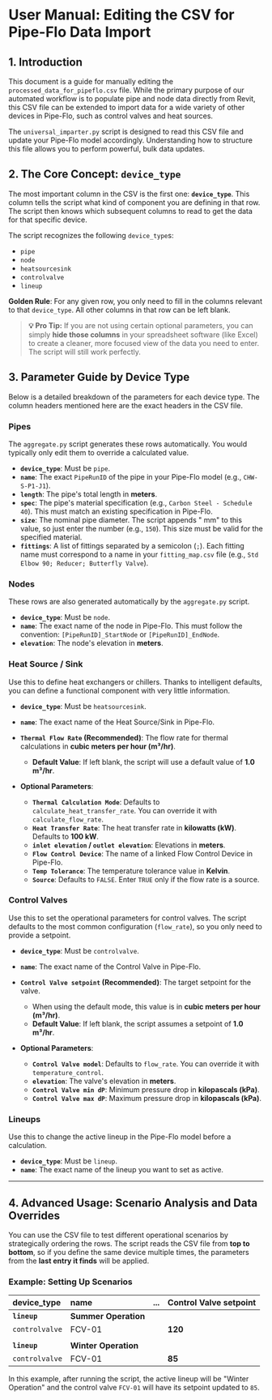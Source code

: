 # User Manual: Editing the CSV for Pipe-Flo Data Import

## 1. Introduction

This document is a guide for manually editing the `processed_data_for_pipeflo.csv` file. While the primary purpose of our automated workflow is to populate pipe and node data directly from Revit, this CSV file can be extended to import data for a wide variety of other devices in Pipe-Flo, such as control valves and heat sources.

The `universal_imparter.py` script is designed to read this CSV file and update your Pipe-Flo model accordingly. Understanding how to structure this file allows you to perform powerful, bulk data updates.

## 2. The Core Concept: `device_type`

The most important column in the CSV is the first one: **`device_type`**. This column tells the script what kind of component you are defining in that row. The script then knows which subsequent columns to read to get the data for that specific device.

The script recognizes the following `device_type`s:

* `pipe`
* `node`
* `heatsourcesink`
* `controlvalve`
* `lineup`

**Golden Rule**: For any given row, you only need to fill in the columns relevant to that `device_type`. All other columns in that row can be left blank.

> **💡 Pro Tip:** If you are not using certain optional parameters, you can simply **hide those columns** in your spreadsheet software (like Excel) to create a cleaner, more focused view of the data you need to enter. The script will still work perfectly.

## 3. Parameter Guide by Device Type

Below is a detailed breakdown of the parameters for each device type. The column headers mentioned here are the exact headers in the CSV file.

### **Pipes**

The `aggregate.py` script generates these rows automatically. You would typically only edit them to override a calculated value.

* **`device_type`**: Must be `pipe`.
* **`name`**: The exact `PipeRunID` of the pipe in your Pipe-Flo model (e.g., `CHW-S-P1-J1`).
* **`length`**: The pipe's total length in **meters**.
* **`spec`**: The pipe's material specification (e.g., `Carbon Steel - Schedule 40`). This must match an existing specification in Pipe-Flo.
* **`size`**: The nominal pipe diameter. The script appends " mm" to this value, so just enter the number (e.g., `150`). This size must be valid for the specified material.
* **`fittings`**: A list of fittings separated by a semicolon (`;`). Each fitting name must correspond to a name in your `fitting_map.csv` file (e.g., `Std Elbow 90; Reducer; Butterfly Valve`).

### **Nodes**

These rows are also generated automatically by the `aggregate.py` script.

* **`device_type`**: Must be `node`.
* **`name`**: The exact name of the node in Pipe-Flo. This must follow the convention: `[PipeRunID]_StartNode` or `[PipeRunID]_EndNode`.
* **`elevation`**: The node's elevation in **meters**.

### **Heat Source / Sink**

Use this to define heat exchangers or chillers. Thanks to intelligent defaults, you can define a functional component with very little information.

* **`device_type`**: Must be `heatsourcesink`.
* **`name`**: The exact name of the Heat Source/Sink in Pipe-Flo.
* **`Thermal Flow Rate` (Recommended)**: The flow rate for thermal calculations in **cubic meters per hour (m³/hr)**.
    * **Default Value**: If left blank, the script will use a default value of **1.0 m³/hr**.

* **Optional Parameters**:
    * **`Thermal Calculation Mode`**: Defaults to `calculate_heat_transfer_rate`. You can override it with `calculate_flow_rate`.
    * **`Heat Transfer Rate`**: The heat transfer rate in **kilowatts (kW)**. Defaults to **100 kW**.
    * **`inlet elevation` / `outlet elevation`**: Elevations in **meters**.
    * **`Flow Control Device`**: The name of a linked Flow Control Device in Pipe-Flo.
    * **`Temp Tolerance`**: The temperature tolerance value in **Kelvin**.
    * **`Source`**: Defaults to `FALSE`. Enter `TRUE` only if the flow rate is a source.

### **Control Valves**

Use this to set the operational parameters for control valves. The script defaults to the most common configuration (`flow_rate`), so you only need to provide a setpoint.

* **`device_type`**: Must be `controlvalve`.
* **`name`**: The exact name of the Control Valve in Pipe-Flo.
* **`Control Valve setpoint` (Recommended)**: The target setpoint for the valve.
    * When using the default mode, this value is in **cubic meters per hour (m³/hr)**.
    * **Default Value**: If left blank, the script assumes a setpoint of **1.0 m³/hr**.

* **Optional Parameters**:
    * **`Control Valve model`**: Defaults to `flow_rate`. You can override it with `temperature_control`.
    * **`elevation`**: The valve's elevation in **meters**.
    * **`Control Valve min dP`**: Minimum pressure drop in **kilopascals (kPa)**.
    * **`Control Valve max dP`**: Maximum pressure drop in **kilopascals (kPa)**.

### **Lineups**

Use this to change the active lineup in the Pipe-Flo model before a calculation.

* **`device_type`**: Must be `lineup`.
* **`name`**: The exact name of the lineup you want to set as active.

---

## 4. Advanced Usage: Scenario Analysis and Data Overrides

You can use the CSV file to test different operational scenarios by strategically ordering the rows. The script reads the CSV file from **top to bottom**, so if you define the same device multiple times, the parameters from the **last entry it finds** will be applied.

### **Example: Setting Up Scenarios**

| device_type  | name               | ... | Control Valve setpoint |
| :----------- | :----------------- | :-- | :------------------- |
| **`lineup`** | **Summer Operation** |     |                      |
| `controlvalve` | FCV-01             |     | **120** |
|              |                    |     |                      |
| **`lineup`** | **Winter Operation** |     |                      |
| `controlvalve` | FCV-01             |     | **85** |

In this example, after running the script, the active lineup will be "Winter Operation" and the control valve `FCV-01` will have its setpoint updated to `85`.